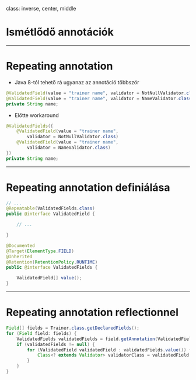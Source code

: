 class: inverse, center, middle

# Ismétlődő annotációk

---

# Repeating annotation 

* Java 8-tól tehető rá ugyanaz az annotáció többször

```java
@ValidatedField(value = "trainer name", validator = NotNullValidator.class)
@ValidatedField(value = "trainer name", validator = NameValidator.class)
private String name;
```

* Előtte workaround

```java
@ValidatedFields({
    @ValidatedField(value = "trainer name", 
        validator = NotNullValidator.class)
    @ValidatedField(value = "trainer name", 
        validator = NameValidator.class)
})
private String name;
```

---

# Repeating annotation definiálása

```java
// ...
@Repeatable(ValidatedFields.class)
public @interface ValidatedField {

    // ...

}
```

```java
@Documented
@Target(ElementType.FIELD)
@Inherited
@Retention(RetentionPolicy.RUNTIME)
public @interface ValidatedFields {

    ValidatedField[] value();
}
```
---

# Repeating annotation reflectionnel

```java
Field[] fields = Trainer.class.getDeclaredFields();
for (Field field: fields) {
    ValidatedFields validatedFields = field.getAnnotation(ValidatedFields.class);
    if (validatedFields != null) {
        for (ValidatedField validatedField : validatedFields.value()) {
            Class<? extends Validator> validatorClass = validatedField.validator();
        }
    }
}
```

